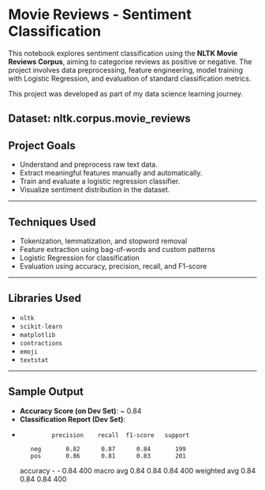 # Movie Reviews - Sentiment Classification

This notebook explores sentiment classification using the **NLTK Movie Reviews Corpus**, aiming to categorise reviews as positive or negative. The project involves data preprocessing, feature engineering, model training with Logistic Regression, and evaluation of standard classification metrics.

This project was developed as part of my data science learning journey.

**Dataset: nltk.corpus.movie_reviews**
---

## Project Goals

- Understand and preprocess raw text data.
- Extract meaningful features manually and automatically.
- Train and evaluate a logistic regression classifier.
- Visualize sentiment distribution in the dataset.

---

## Techniques Used

- Tokenization, lemmatization, and stopword removal
- Feature extraction using bag-of-words and custom patterns
- Logistic Regression for classification
- Evaluation using accuracy, precision, recall, and F1-score

---

## Libraries Used

- `nltk`
- `scikit-learn`
- `matplotlib`
- `contractions`
- `emoji`
- `textstat`

---

## Sample Output

- **Accuracy Score (on Dev Set)**: ~ 0.84
- **Classification Report (Dev Set)**:
- 
               precision    recall  f1-score   support

         neg       0.82      0.87      0.84       199
         pos       0.86      0.81      0.83       201

    accuracy       -         -         0.84       400
   macro avg       0.84      0.84      0.84       400
weighted avg       0.84      0.84      0.84       400


